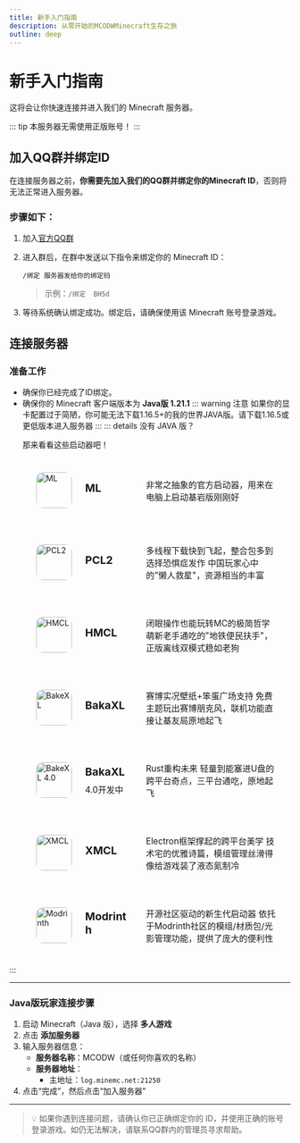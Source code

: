 ```yaml
---
title: 新手入门指南
description: 从零开始的MCODWMinecraft生存之旅
outline: deep
---
```


# 新手入门指南

这将会让你快速连接并进入我们的 Minecraft 服务器。

::: tip
本服务器无需使用正版账号！
:::

## 加入QQ群并绑定ID

在连接服务器之前，**你需要先加入我们的QQ群并绑定你的Minecraft ID**，否则将无法正常进入服务器。

### 步骤如下：

1. 加入[官方QQ群](https://qm.qq.com/q/VwyeypTS8w)
2. 进入群后，在群中发送以下指令来绑定你的 Minecraft ID：
   ```
   /绑定 服务器发给你的绑定码
   ```
   > 示例：`/绑定  BH5d`

3. 等待系统确认绑定成功。绑定后，请确保使用该 Minecraft 账号登录游戏。

## 连接服务器

### 准备工作

- 确保你已经完成了ID绑定。
- 确保你的 Minecraft 客户端版本为 **Java版 1.21.1**
::: warning 注意
如果你的显卡配置过于简陋，你可能无法下载1.16.5+的我的世界JAVA版。请下载1.16.5或更低版本进入服务器
:::
::: details 没有 JAVA 版？
  <p class="custom-block-title">那来看看这些启动器吧！</p>
  <div class="launcher-cards">
    <a href="https://www.minecraft.net/zh-hans/download" target="_blank" class="launcher-card">
      <img src="https://www.minecraft.net/content/dam/minecraftnet/franchise/logos/Homepage_Download-Launcher_Creeper-Logo_500x500.png" alt="ML">
      <h4>ML</h4>
      <p>非常之抽象的官方启动器，用来在电脑上启动基岩版刚刚好</p>
    </a>
    <a href="https://bbsmc.net/software/pcl" target="_blank" class="launcher-card">
      <img src="https://www.mcnav.net/wp-content/uploads/2021/08/1628089222-pcl.png" alt="PCL2">
      <h4>PCL2</h4>
      <p>多线程下载快到飞起，整合包多到选择恐惧症发作 中国玩家心中的"懒人救星"，资源相当的丰富</p>
    </a>
    <a href="https://bgithub.xyz/HMCL-dev/HMCL/releases/latest" target="_blank" class="launcher-card">
      <img src="https://www.mcnav.net/wp-content/uploads/2021/08/1628777211-hmcl.png" alt="HMCL">
      <h4>HMCL</h4>
      <p>闭眼操作也能玩转MC的极简哲学 萌新老手通吃的"地铁便民扶手"，正版离线双模式稳如老狗</p>
    </a>
    <a href="https://www.bakaxl.com/" target="_blank" class="launcher-card">
      <img src="https://wiki.506521.xyz/bakaxl.png" alt="BakeXL">
      <h4>BakaXL</h4>
      <p>赛博实况壁纸+笨蛋广场支持 免费主题玩出赛博朋克风，联机功能直接让基友局原地起飞</p>
    </a>
    <a href="https://www.bakaxl.com/4.0" target="_blank" class="launcher-card">
      <img src="https://wiki.506521.xyz/bakaxl.png" alt="BakeXL 4.0">
      <div class="card-info">
      <h4>BakaXL</h4>
        <p class="dev-tag">4.0开发中</p>
      </div>
      <p>Rust重构未来 轻量到能塞进U盘的跨平台奇点，三平台通吃，原地起飞</p>
    </a>
    <a href="https://xmcl.app/zh/" target="_blank" class="launcher-card">
      <img src="https://xmcl.app/logo.svg" alt="XMCL">
      <h4>XMCL</h4>
      <p>Electron框架撑起的跨平台美学 技术宅的优雅诗篇，模组管理丝滑得像给游戏装了液态氮制冷</p>
    </a>
    <a href="https://modrinth.com/app" target="_blank" class="launcher-card">
      <img src="https://avatars.githubusercontent.com/u/67560307?s=200&v=4" alt="Modrinth">
      <h4>Modrinth</h4>
      <p>开源社区驱动的新生代启动器 依托于Modrinth社区的模组/材质包/光影管理功能，提供了庞大的便利性</p>
    </a>
</div>
:::

<style>
.dev-tag {
  margin: 4px 0;
  color: var(--vp-c-brand);
  font-size: 0.9em;
}

.launcher-cards {
  display: grid;
  grid-template-columns: 1fr;
  gap: 1rem;
  margin-top: 1rem;
}

.launcher-card {
  padding: 1.5rem;
  border-radius: 12px;
  background: var(--vp-c-bg-soft);
  text-decoration: none;
  transition: all 0.3s;
  display: flex;
  align-items: center;
  gap: 1.5rem;
}

.launcher-card:hover {
  transform: translateY(-2px);
  box-shadow: 0 2px 12px 0 rgba(0,0,0,0.1);
}

.launcher-card img {
  width: 64px;
  height: 64px;
  border-radius: 12px;
}

.launcher-card h4 {
  margin: 0 0 0.5rem 0;
  font-size: 1.2rem;
  color: var(--vp-c-text-1);
  text-decoration: none;
  min-width: 85px;
}

.launcher-card p {
  margin: 0;
  font-size: 0.95rem;
  color: var(--vp-c-text-2);
  text-decoration: none;
}
</style>

---

### Java版玩家连接步骤

1. 启动 Minecraft（Java 版），选择 **多人游戏**
2. 点击 **添加服务器**
3. 输入服务器信息：
   - **服务器名称**：MCODW（或任何你喜欢的名称）
   - **服务器地址**：
     - 主地址：`log.minemc.net:21250`
4. 点击“完成”，然后点击“加入服务器”

---

> 💡 如果你遇到连接问题，请确认你已正确绑定你的 ID，并使用正确的账号登录游戏。如仍无法解决，请联系QQ群内的管理员寻求帮助。